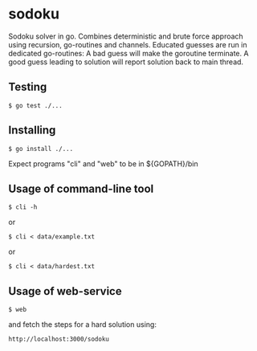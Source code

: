 # sodoku
Sodoku solver in go. Combines deterministic and brute force approach using recursion, go-routines and channels.
Educated guesses are run in dedicated go-routines: A bad guess will make the goroutine terminate. A good guess leading to solution will report solution back to main thread.

## Testing

    $ go test ./...

## Installing

    $ go install ./...
    
Expect programs "cli" and "web" to be in ${GOPATH}/bin    
    
## Usage of command-line tool

    $ cli -h

or

    $ cli < data/example.txt

or    

    $ cli < data/hardest.txt

## Usage of web-service


    $ web

and fetch the steps for a hard solution using:    

    http://localhost:3000/sodoku
